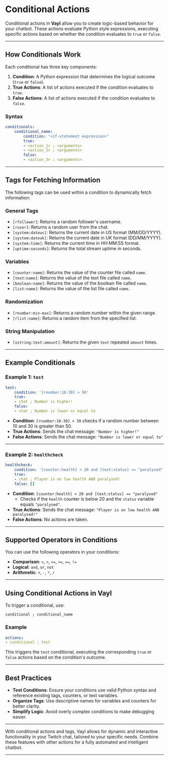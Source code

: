 # Conditional Actions

Conditional actions in **Vayl** allow you to create logic-based behavior for your chatbot. These actions evaluate Python style expressions, executing specific actions based on whether the condition evaluates to `true` or `false`.

---

## How Conditionals Work

Each conditional has three key components:
1. **Condition**: A Python expression that determines the logical outcome (`true` or `false`).
2. **True Actions**: A list of actions executed if the condition evaluates to `true`.
3. **False Actions**: A list of actions executed if the condition evaluates to `false`.

### Syntax

```yaml
conditionals:
    conditional_name:
        condition: "<if-statement expression>"
        true:
        - <action_1> ; <arguments>
        - <action_2> ; <arguments>
        false:
        - <action_3> ; <arguments>
```

---

## Tags for Fetching Information

The following tags can be used within a condition to dynamically fetch information:

### General Tags
- `[rfollower]`: Returns a random follower's username.
- `[ruser]`: Returns a random user from the chat.
- `[system:dateus]`: Returns the current date in US format (MM/DD/YYYY).
- `[system:dateuk]`: Returns the current date in UK format (DD/MM/YYYY).
- `[system:time]`: Returns the current time in HH:MM:SS format.
- `[uptime:seconds]`: Returns the total stream uptime in seconds.

### Variables
- `[counter:name]`: Returns the value of the counter file called `name`.
- `[text:name]`: Returns the value of the text file called `name`.
- `[boolean:name]`: Returns the value of the boolean file called `name`.
- `[list:name]`: Returns the value of the list file called `name`.

### Randomization
- `[rnumber:min-max]`: Returns a random number within the given range.
- `[rlist:name]`: Returns a random item from the specified list.

### String Manipulation
- `[xstring:text:amount]`: Returns the given `text` repeated `amount` times.

---

## Example Conditionals

### Example 1: `test`
```yaml
test:
    condition: '[rnumber:10-30] > 50'
    true:
    - chat ; Number is higher!
    false:
    - chat ; Number is lower or equal to
```

- **Condition**: `[rnumber:10-30] > 50` checks if a random number between 10 and 30 is greater than 50.
- **True Actions**: Sends the chat message: `"Number is higher!"`
- **False Actions**: Sends the chat message: `"Number is lower or equal to"`

---

### Example 2: `healthcheck`
```yaml
healthcheck:
    condition: '[counter:health] < 20 and [text:status] == "paralysed"'
    true:
    - chat ; Player is on low health AND paralysed!
    false: []
```

- **Condition**: `[counter:health] < 20 and [text:status] == "paralysed"`
  - Checks if the `health` counter is below 20 and the `status` variable equals `"paralysed"`.
- **True Actions**: Sends the chat message: `"Player is on low health AND paralysed!"`
- **False Actions**: No actions are taken.

---

## Supported Operators in Conditions

You can use the following operators in your conditions:
- **Comparison**: `<`, `>`, `<=`, `>=`, `==`, `!=`
- **Logical**: `and`, `or`, `not`
- **Arithmetic**: `+`, `-`, `*`, `/`

---

## Using Conditional Actions in Vayl

To trigger a conditional, use:
```
conditional ; conditional_name
```

### Example
```yaml
actions:
- conditional ; test
```

This triggers the `test` conditional, executing the corresponding `true` or `false` actions based on the condition's outcome.

---

## Best Practices

- **Test Conditions**: Ensure your conditions use valid Python syntax and reference existing tags, counters, or text variables.
- **Organize Tags**: Use descriptive names for variables and counters for better clarity.
- **Simplify Logic**: Avoid overly complex conditions to make debugging easier.

---

With conditional actions and tags, Vayl allows for dynamic and interactive functionality in your Twitch chat, tailored to your specific needs. Combine these features with other actions for a fully automated and intelligent chatbot.

---
